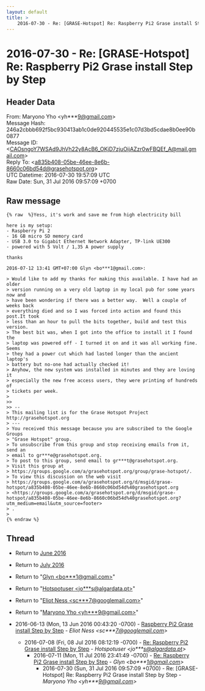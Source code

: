 ```yaml
---
layout: default
title: >
    2016-07-30 - Re: [GRASE-Hotspot] Re: Raspberry Pi2 Grase install Step by Step
---
```


# 2016-07-30 - Re: [GRASE-Hotspot] Re: Raspberry Pi2 Grase install Step by Step

## Header Data

From: Maryono Yho \<yh***9@gmail.com\><br>
Message Hash: 246a2cbbb692f5bc930413ab1c0de920445535e1c07d3bd5cdae8b0ee90b0877<br>
Message ID: \<CAOsngoY7WSAd9JhVh22y8AcB6_OKjD7zjuOijAZzr0wFBQEf_A@mail.gmail.com\><br>
Reply To: \<a835b408-05be-46ee-8e6b-8660c06bd54d@grasehotspot.org\><br>
UTC Datetime: 2016-07-30 19:57:09 UTC<br>
Raw Date: Sun, 31 Jul 2016 09:57:09 +0700<br>

## Raw message

```
{% raw  %}Yess, it's work and save me from high electricity bill

here is my setup:
- Raspberry Pi 2
- 16 GB micro SD memory card
- USB 3.0 to Gigabit Ethernet Network Adapter, TP-link UE300
- powered with 5 Volt / 1,35 A power supply

thanks

2016-07-12 13:41 GMT+07:00 Glyn <bo***1@gmail.com>:

> Would like to add my thanks for making this available. I have had an older
> version running on a very old laptop in my local pub for some years now and
> have been wondering if there was a better way.  Well a couple of weeks back
> everything died and so I was forced into action and found this post.It took
> less than an hour to pull the bits together, build and test this version.
> The best bit was, when I got into the office to install it I found the
> laptop was powered off - I turned it on and it was all working fine. Seems
> they had a power cut which had lasted longer than the ancient laptop's
> battery but no-one had actually checked it!
> Anyhow, the new system was installed in minutes and they are loving it
> especially the new free access users, they were printing of hundreds of
> tickets per week.
>
>>
>> --
> This mailing list is for the Grase Hotspot Project http://grasehotspot.org
> ---
> You received this message because you are subscribed to the Google Groups
> "Grase Hotspot" group.
> To unsubscribe from this group and stop receiving emails from it, send an
> email to gr***e@grasehotspot.org.
> To post to this group, send email to gr***t@grasehotspot.org.
> Visit this group at
> https://groups.google.com/a/grasehotspot.org/group/grase-hotspot/.
> To view this discussion on the web visit
> https://groups.google.com/a/grasehotspot.org/d/msgid/grase-hotspot/a835b408-05be-46ee-8e6b-8660c06bd54d%40grasehotspot.org
> <https://groups.google.com/a/grasehotspot.org/d/msgid/grase-hotspot/a835b408-05be-46ee-8e6b-8660c06bd54d%40grasehotspot.org?utm_medium=email&utm_source=footer>
> .
>
{% endraw %}
```

## Thread

+ Return to [June 2016](/archive/2016/06)
+ Return to [July 2016](/archive/2016/07)

+ Return to "[Glyn <bo***1<span>@</span>gmail.com>](/authors/bo___1_at_gmail_com)"
+ Return to "[Hotspotuser <jo***s<span>@</span>algardata.pt>](/authors/jo___s_at_algardata_pt)"
+ Return to "[Eliot Ness <sc***7<span>@</span>googlemail.com>](/authors/sc___7_at_googlemail_com)"
+ Return to "[Maryono Yho <yh***9<span>@</span>gmail.com>](/authors/yh___9_at_gmail_com)"

+ 2016-06-13 (Mon, 13 Jun 2016 00:43:20 -0700) - [Raspberry Pi2 Grase install Step by Step](/archive/2016/06/43736131c8cfd4be74fed4018f3721a0f1315a854641a8cea0f74d41606e1531) - _Eliot Ness \<sc***7@googlemail.com\>_
  + 2016-07-08 (Fri, 08 Jul 2016 08:12:19 -0700) - [Re: Raspberry Pi2 Grase install Step by Step](/archive/2016/07/73f5350ed18b43bb2fe8e163714e5e0ee857b5ae72142ef5e193cb0b6198d93a) - _Hotspotuser \<jo***s@algardata.pt\>_
    + 2016-07-11 (Mon, 11 Jul 2016 23:41:49 -0700) - [Re: Raspberry Pi2 Grase install Step by Step](/archive/2016/07/69bfb7dfb64e78dbf91d33c113dc37929ba9d0af9f8f493e23d1a4c9f223ba6e) - _Glyn \<bo***1@gmail.com\>_
      + 2016-07-30 (Sun, 31 Jul 2016 09:57:09 +0700) - Re: [GRASE-Hotspot] Re: Raspberry Pi2 Grase install Step by Step - _Maryono Yho \<yh***9@gmail.com\>_

